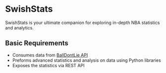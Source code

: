 # SwishStats
SwishStats is your ultimate companion for exploring in-depth NBA statistics and analytics. 

## Basic Requirements
<ul>
  <li>
    Consumes data from
    <a href="https://docs.balldontlie.io/#introduction">
     BallDontLie API 
    </a>
  </li>
  <li>Preforms advanced statistics and analysis on data using Python libraries</li>
  <li>Exposes the statistics via REST API</li>
</ul>
